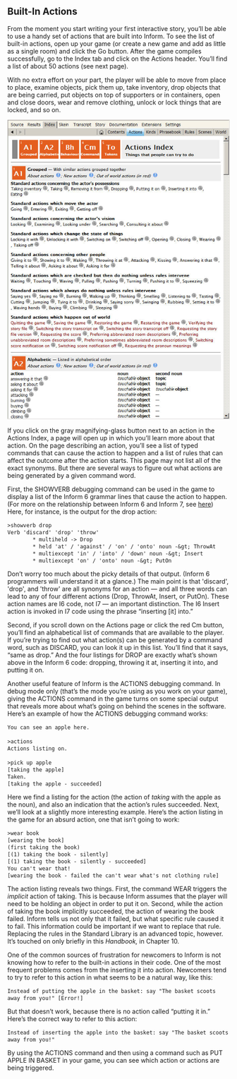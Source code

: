 ## Built-In Actions

From the moment you start writing your first interactive story, you’ll be able to use a handy set of actions that are built into Inform. To see the list of built-in actions, open up your game (or create a new game and add as little as a single room) and click the Go button. After the game compiles successfully, go to the Index tab and click on the Actions header. You’ll find a list of about 50 actions (see next page).

With no extra effort on your part, the player will be able to move from place to place, examine objects, pick them up, take inventory, drop objects that are being carried, put objects on top of supporters or in containers, open and close doors, wear and remove clothing, unlock or lock things that are locked, and so on.

![](../assets/graphics1.jpg)

If you click on the gray magnifying-glass button next to an action in the Actions Index, a page will open up in which you’ll learn more about that action. On the page describing an action, you’ll see a list of typed commands that can cause the action to happen and a list of rules that can affect the outcome after the action starts. This page may not list all of the exact synonyms. But there are several ways to figure out what actions are being generated by a given command word.

First, the SHOWVERB debugging command can be used in the game to display a list of the Inform 6 grammar lines that cause the action to happen. (For more on the relationship between Inform 6 and Inform 7, see [here](../chapter_10_advanced_topics/what_does_inform_6_have_to_do_with_inform_7.md#what-does-inform-6-have-to-do-with-inform-7)) Here, for instance, is the output for the drop action:

```
>showverb drop
Verb 'discard' 'drop' 'throw'
        * multiheld -> Drop
        * held 'at' / 'against' / 'on' / 'onto' noun -&gt; ThrowAt
        * multiexcept 'in' / 'into' / 'down' noun -&gt; Insert
        * multiexcept 'on' / 'onto' noun -&gt; PutOn
```

Don’t worry too much about the picky details of that output. (Inform 6 programmers will understand it at a glance.) The main point is that 'discard', 'drop', and 'throw' are all synonyms for an action — and all three words can lead to any of four different actions (Drop, ThrowAt, Insert, or PutOn). These action names are I6 code, not I7 — an important distinction. The I6 Insert action is invoked in I7 code using the phrase “inserting [it] into.”

Second, if you scroll down on the Actions page or click the red Cm button, you’ll find an alphabetical list of commands that are available to the player. If you’re trying to find out what action(s) can be generated by a command word, such as DISCARD, you can look it up in this list. You’ll find that it says, “same as drop.” And the four listings for DROP are exactly what’s shown above in the Inform 6 code: dropping, throwing it at, inserting it into, and putting it on.

Another useful feature of Inform is the ACTIONS debugging command. In debug mode only (that’s the mode you’re using as you work on your game), giving the ACTIONS command in the game turns on some special output that reveals more about what’s going on behind the scenes in the software. Here’s an example of how the ACTIONS debugging command works:

```
You can see an apple here.

>actions
Actions listing on.

>pick up apple
[taking the apple]
Taken.
[taking the apple - succeeded]
```

Here we find a listing for the action (the action of _taking_ with the apple as the noun), and also an indication that the action’s rules succeeded. Next, we’ll look at a slightly more interesting example. Here’s the action listing in the game for an absurd action, one that isn’t going to work:

```
>wear book
[wearing the book]
(first taking the book)
[(1) taking the book - silently]
[(1) taking the book - silently - succeeded]
You can't wear that!
[wearing the book - failed the can't wear what's not clothing rule]
```

The action listing reveals two things. First, the command WEAR triggers the _implicit_ action of taking. This is because Inform assumes that the player will need to be holding an object in order to put it on. Second, while the action of taking the book implicitly succeeded, the action of wearing the book failed. Inform tells us not only that it failed, but what specific rule caused it to fail. This information could be important if we want to replace that rule. Replacing the rules in the Standard Library is an advanced topic, however. It’s touched on only briefly in this _Handbook,_ in Chapter 10.

One of the common sources of frustration for newcomers to Inform is not knowing how to refer to the built-in actions in their code. One of the most frequent problems comes from the inserting it into action. Newcomers tend to try to refer to this action in what seems to be a natural way, like this:

```inform7
Instead of putting the apple in the basket: say "The basket scoots away from you!" [Error!]
```

But that doesn’t work, because there is no action called “putting it in.” Here’s the correct way to refer to this action:

```inform7
Instead of inserting the apple into the basket: say "The basket scoots away from you!"
```

By using the ACTIONS command and then using a command such as PUT APPLE IN BASKET in your game, you can see which action or actions are being triggered.

